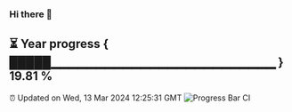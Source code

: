 ### Hi there 👋
⏳ Year progress { █████▁▁▁▁▁▁▁▁▁▁▁▁▁▁▁▁▁▁▁▁▁▁▁▁▁ } 19.81 %
---
⏰ Updated on Wed, 13 Mar 2024 12:25:31 GMT
![Progress Bar CI](https://github.com/liununu/liununu/workflows/Progress%20Bar%20CI/badge.svg)
